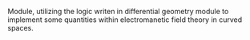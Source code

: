 
Module, utilizing the logic writen in differential geometry module to implement some quantities within electromanetic field theory in curved spaces.